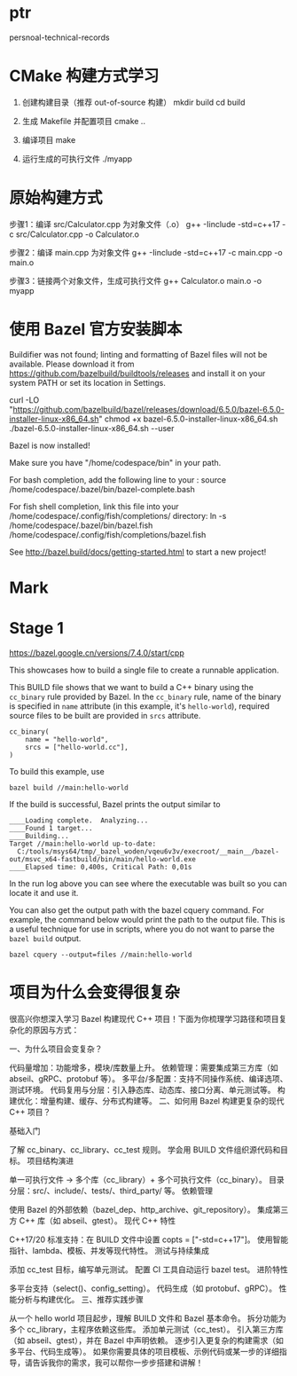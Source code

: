 # ptr

persnoal-technical-records

# CMake 构建方式学习

1. 创建构建目录（推荐 out-of-source 构建）
mkdir build
cd build

2. 生成 Makefile 并配置项目
cmake ..

3. 编译项目
make

4. 运行生成的可执行文件
./myapp

# 原始构建方式

步骤1：编译 src/Calculator.cpp 为对象文件（.o）
g++ -Iinclude -std=c++17 -c src/Calculator.cpp -o Calculator.o

步骤2：编译 main.cpp 为对象文件
g++ -Iinclude -std=c++17 -c main.cpp -o main.o

步骤3：链接两个对象文件，生成可执行文件
g++ Calculator.o main.o -o myapp

# 使用 Bazel 官方安装脚本

Buildifier was not found; linting and formatting of Bazel files will not be available. Please download it from https://github.com/bazelbuild/buildtools/releases and install it on your system PATH or set its location in Settings.

curl -LO "https://github.com/bazelbuild/bazel/releases/download/6.5.0/bazel-6.5.0-installer-linux-x86_64.sh"
chmod +x bazel-6.5.0-installer-linux-x86_64.sh
./bazel-6.5.0-installer-linux-x86_64.sh --user


Bazel is now installed!

Make sure you have "/home/codespace/bin" in your path.

For bash completion, add the following line to your :
  source /home/codespace/.bazel/bin/bazel-complete.bash

For fish shell completion, link this file into your
/home/codespace/.config/fish/completions/ directory:
  ln -s /home/codespace/.bazel/bin/bazel.fish /home/codespace/.config/fish/completions/bazel.fish

See http://bazel.build/docs/getting-started.html to start a new project!

# Mark

# Stage 1

https://bazel.google.cn/versions/7.4.0/start/cpp

This showcases how to build a single file to create a runnable application.

This BUILD file shows that we want to build a C++ binary using the ```cc_binary``` rule provided by Bazel.
In the ```cc_binary``` rule, name of the binary is specified in ```name``` attribute (in this example, it's ```hello-world```), required source files to be built are provided in ```srcs``` attribute.

```
cc_binary(
    name = "hello-world",
    srcs = ["hello-world.cc"],
)
```

To build this example, use
```
bazel build //main:hello-world
```

If the build is successful, Bazel prints the output similar to
```
____Loading complete.  Analyzing...
____Found 1 target...
____Building...
Target //main:hello-world up-to-date:
  C:/tools/msys64/tmp/_bazel_woden/vqeu6v3v/execroot/__main__/bazel-out/msvc_x64-fastbuild/bin/main/hello-world.exe
____Elapsed time: 0,400s, Critical Path: 0,01s
```

In the run log above you can see where the executable was built so you can locate it and use it.

You can also get the output path with the bazel cquery command. For
example, the command below would print the path to the output file. This
is a useful technique for use in scripts, where you do not want to parse the
`bazel build` output.

```
bazel cquery --output=files //main:hello-world
```

# 项目为什么会变得很复杂

很高兴你想深入学习 Bazel 构建现代 C++ 项目！下面为你梳理学习路径和项目复杂化的原因与方式：

一、为什么项目会变复杂？

代码量增加：功能增多，模块/库数量上升。
依赖管理：需要集成第三方库（如 abseil、gRPC、protobuf 等）。
多平台/多配置：支持不同操作系统、编译选项、测试环境。
代码复用与分层：引入静态库、动态库、接口分离、单元测试等。
构建优化：增量构建、缓存、分布式构建等。
二、如何用 Bazel 构建更复杂的现代 C++ 项目？

基础入门

了解 cc_binary、cc_library、cc_test 规则。
学会用 BUILD 文件组织源代码和目标。
项目结构演进

单一可执行文件 → 多个库（cc_library）+ 多个可执行文件（cc_binary）。
目录分层：src/、include/、tests/、third_party/ 等。
依赖管理

使用 Bazel 的外部依赖（bazel_dep、http_archive、git_repository）。
集成第三方 C++ 库（如 abseil、gtest）。
现代 C++ 特性

C++17/20 标准支持：在 BUILD 文件中设置 copts = ["-std=c++17"]。
使用智能指针、lambda、模板、并发等现代特性。
测试与持续集成

添加 cc_test 目标，编写单元测试。
配置 CI 工具自动运行 bazel test。
进阶特性

多平台支持（select()、config_setting）。
代码生成（如 protobuf、gRPC）。
性能分析与构建优化。
三、推荐实践步骤

从一个 hello world 项目起步，理解 BUILD 文件和 Bazel 基本命令。
拆分功能为多个 cc_library，主程序依赖这些库。
添加单元测试（cc_test）。
引入第三方库（如 abseil、gtest），并在 Bazel 中声明依赖。
逐步引入更复杂的构建需求（如多平台、代码生成等）。
如果你需要具体的项目模板、示例代码或某一步的详细指导，请告诉我你的需求，我可以帮你一步步搭建和讲解！